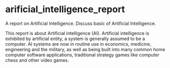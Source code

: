 # arificial_intelligence_report
A report on Artificial Intelligence. Discuss basic of Artificial Intelligence.

This report is about Artificial intelligence (AI). Artificial intelligence is exhibited
by artificial entity, a system is generally assumed to be a computer. AI systems are now in
routine use in economics, medicine, engineering and the military, as well as being built into
many common home computer software applications, traditional strategy games like
computer chess and other video games.
